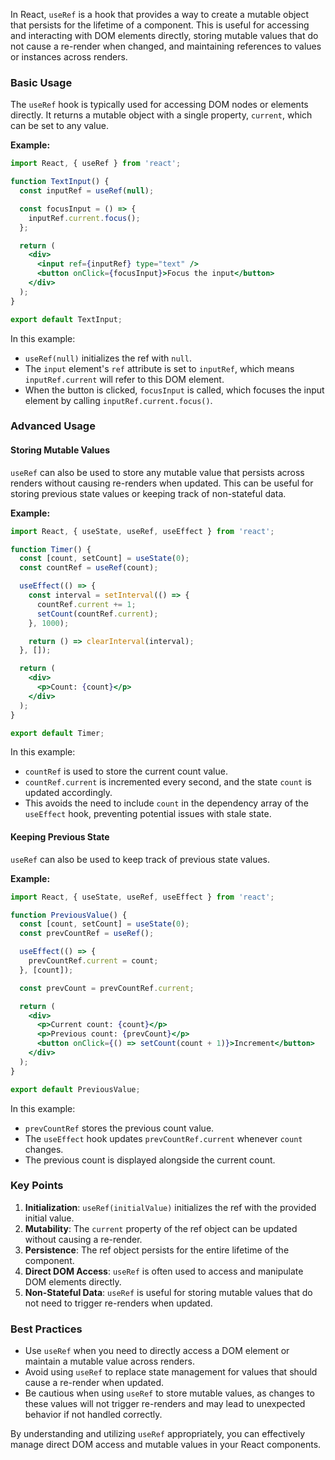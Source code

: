 In React, `useRef` is a hook that provides a way to create a mutable object that persists for the lifetime of a component. This is useful for accessing and interacting with DOM elements directly, storing mutable values that do not cause a re-render when changed, and maintaining references to values or instances across renders.

### Basic Usage

The `useRef` hook is typically used for accessing DOM nodes or elements directly. It returns a mutable object with a single property, `current`, which can be set to any value.

**Example:**

```jsx
import React, { useRef } from 'react';

function TextInput() {
  const inputRef = useRef(null);

  const focusInput = () => {
    inputRef.current.focus();
  };

  return (
    <div>
      <input ref={inputRef} type="text" />
      <button onClick={focusInput}>Focus the input</button>
    </div>
  );
}

export default TextInput;
```

In this example:
- `useRef(null)` initializes the ref with `null`.
- The `input` element's `ref` attribute is set to `inputRef`, which means `inputRef.current` will refer to this DOM element.
- When the button is clicked, `focusInput` is called, which focuses the input element by calling `inputRef.current.focus()`.

### Advanced Usage

#### Storing Mutable Values

`useRef` can also be used to store any mutable value that persists across renders without causing re-renders when updated. This can be useful for storing previous state values or keeping track of non-stateful data.

**Example:**

```jsx
import React, { useState, useRef, useEffect } from 'react';

function Timer() {
  const [count, setCount] = useState(0);
  const countRef = useRef(count);

  useEffect(() => {
    const interval = setInterval(() => {
      countRef.current += 1;
      setCount(countRef.current);
    }, 1000);

    return () => clearInterval(interval);
  }, []);

  return (
    <div>
      <p>Count: {count}</p>
    </div>
  );
}

export default Timer;
```

In this example:
- `countRef` is used to store the current count value.
- `countRef.current` is incremented every second, and the state `count` is updated accordingly.
- This avoids the need to include `count` in the dependency array of the `useEffect` hook, preventing potential issues with stale state.

#### Keeping Previous State

`useRef` can also be used to keep track of previous state values.

**Example:**

```jsx
import React, { useState, useRef, useEffect } from 'react';

function PreviousValue() {
  const [count, setCount] = useState(0);
  const prevCountRef = useRef();

  useEffect(() => {
    prevCountRef.current = count;
  }, [count]);

  const prevCount = prevCountRef.current;

  return (
    <div>
      <p>Current count: {count}</p>
      <p>Previous count: {prevCount}</p>
      <button onClick={() => setCount(count + 1)}>Increment</button>
    </div>
  );
}

export default PreviousValue;
```

In this example:
- `prevCountRef` stores the previous count value.
- The `useEffect` hook updates `prevCountRef.current` whenever `count` changes.
- The previous count is displayed alongside the current count.

### Key Points

1. **Initialization**: `useRef(initialValue)` initializes the ref with the provided initial value.
2. **Mutability**: The `current` property of the ref object can be updated without causing a re-render.
3. **Persistence**: The ref object persists for the entire lifetime of the component.
4. **Direct DOM Access**: `useRef` is often used to access and manipulate DOM elements directly.
5. **Non-Stateful Data**: `useRef` is useful for storing mutable values that do not need to trigger re-renders when updated.

### Best Practices

- Use `useRef` when you need to directly access a DOM element or maintain a mutable value across renders.
- Avoid using `useRef` to replace state management for values that should cause a re-render when updated.
- Be cautious when using `useRef` to store mutable values, as changes to these values will not trigger re-renders and may lead to unexpected behavior if not handled correctly.

By understanding and utilizing `useRef` appropriately, you can effectively manage direct DOM access and mutable values in your React components.